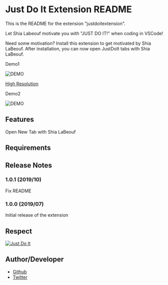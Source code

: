 # Just Do It Extension README

This is the README for the extension "justdoitextension". 

Let Shia Labeouf motivate you with "JUST DO IT!" when coding in VSCode!

Need some motivation? Install this extension to get motivated by Shia LaBeouf. After installation, you can now open JustDoIt tabs with Shia LaBeouf.

Demo1

![DEMO](https://raw.githubusercontent.com/wiki/d-yuji/JustDoItExtension/images/low.gif)

[High Resolution](https://raw.github.com/wiki/d-yuji/JustDoItExtension/images/README_1.gif)


Demo2

![DEMO](https://raw.github.com/wiki/d-yuji/JustDoItExtension/images/README_2.gif)

## Features

Open New Tab with Shia LaBeouf

## Requirements


## Release Notes
### 1.0.1 (2019/10)

Fix README

### 1.0.0 (2019/07)

Initial release of the extension

## Respect
[![Just Do It](https://raw.github.com/wiki/d-yuji/JustDoItExtension/images/youtube.jpg)](http://www.youtube.com/watch?v=ZXsQAXx_ao0 "Just Do It")

## Author/Developer
* [Github](https://github.com/d-yuji)
* [Twitter](https://twitter.com/dyuji1)